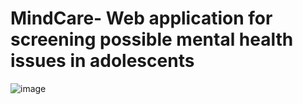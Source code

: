 # MindCare- Web application for screening possible mental health issues in adolescents
![image](https://github.com/user-attachments/assets/e1131a56-7e54-4cc2-a1ea-20143276f9af)
